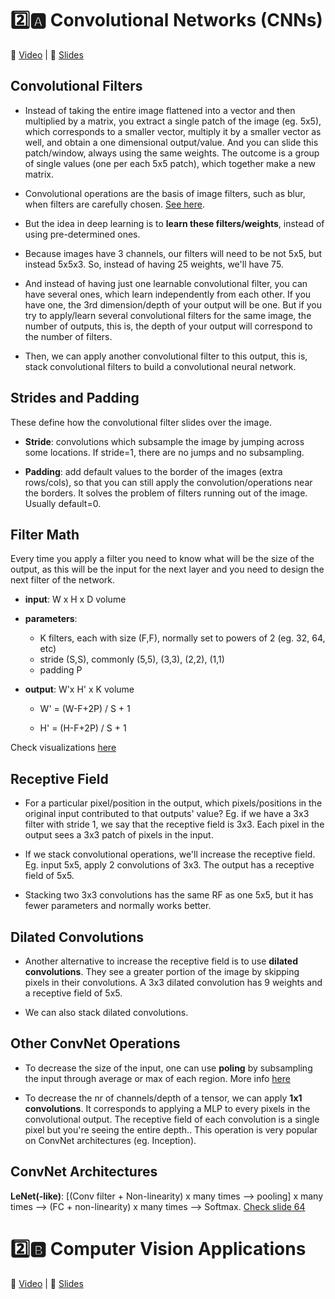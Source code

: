 # 2️⃣🅰️ Convolutional Networks (CNNs)
📼 [Video](https://www.youtube.com/watch?v=hO3kOdShwsI&ab_channel=FullStackDeepLearning) | 📖 [Slides](https://github.com/filipafcastro/fullstack_deeplearning_course/blob/main/Lectures/2%20-%20Convolutional%20Networks/2A%20-%20Convolutional%20Networks.pdf)

## Convolutional Filters
+ Instead of taking the entire image flattened into a vector and then multiplied by a matrix, you extract a single patch of the image (eg. 5x5), which corresponds to a smaller vector, multiply it by a smaller vector as well, and obtain a one dimensional output/value. And you can slide this patch/window, always using the same weights. The outcome is a group of single values (one per each 5x5 patch), which together make a new matrix.

+ Convolutional operations are the basis of image filters, such as blur, when filters are carefully chosen. [See here](https://setosa.io/ev/image-kernels/).

+ But the idea in deep learning is to **learn these filters/weights**, instead of using pre-determined ones.

+ Because images have 3 channels, our filters will need to be not 5x5, but instead 5x5x3. So, instead of having 25 weights, we'll have 75.

+ And instead of having just one learnable convolutional filter, you can have several ones, which learn independently from each other. If you have one, the 3rd dimension/depth of your output will be one. But if you try to apply/learn several convolutional filters for the same image, the number of outputs, this is, the depth of your output will correspond to the number of filters.

+ Then, we can apply another convolutional filter to this output, this is, stack convolutional filters to build a convolutional neural network.

## Strides and Padding

These define how the convolutional filter slides over the image.

+ **Stride**: convolutions which subsample the image by jumping across some locations. If stride=1, there are no jumps and no subsampling.

+ **Padding**: add default values to the border of the images (extra rows/cols), so that you can still apply the convolution/operations near the borders. It solves the problem of filters running out of the image. Usually default=0.

## Filter Math

Every time you apply a filter you need to know what will be the size of the output, as this will be the input for the next layer and you need to design the next filter of the network.

+ **input**: W x H x D volume

+ **parameters**: 

    + K filters, each with size (F,F), normally set to powers of 2 (eg. 32, 64, etc)
    + stride (S,S), commonly (5,5), (3,3), (2,2), (1,1)
    + padding P

+ **output**: W'x H' x K volume

    + W' = (W-F+2P) / S + 1

    + H' = (H-F+2P) / S + 1

Check visualizations [here](https://github.com/vdumoulin/conv_arithmetic)

## Receptive Field
+ For a particular pixel/position in the output, which pixels/positions in the original input contributed to that outputs' value? Eg. if we have a 3x3 filter with stride 1, we say that the receptive field is 3x3. Each pixel in the output sees a 3x3 patch of pixels in the input.

+ If we stack convolutional operations, we'll increase the receptive field. Eg. input 5x5, apply 2 convolutions of 3x3. The output has a receptive field of 5x5.

+ Stacking two 3x3 convolutions has the same RF as one 5x5, but it has fewer parameters and normally works better.

## Dilated Convolutions
+ Another alternative to increase the receptive field is to use **dilated convolutions**. They see a greater portion of the image by skipping pixels in their convolutions. A 3x3 dilated convolution has 9 weights and a receptive field of 5x5.

+ We can also stack dilated convolutions.

## Other ConvNet Operations

+ To decrease the size of the input, one can use **poling** by subsampling the input through average or max of each region. More info [here](https://cs231n.github.io/convolutional-networks/#pool)

+ To decrease the nr of channels/depth of a tensor, we can apply **1x1 convolutions**. It corresponds to applying a MLP to every pixels in the convolutional output. The receptive field of each convolution is a single pixel but you're seeing the entire depth.. This operation is very popular on ConvNet architectures (eg. Inception).

## ConvNet Architectures

**LeNet(-like)**: [(Conv filter + Non-linearity) x many times --> pooling] x many times --> (FC + non-linearity) x many times --> Softmax. [Check slide 64](https://github.com/filipafcastro/fullstack_deeplearning_course/blob/main/Lectures/2%20-%20Convolutional%20Networks/2%20-%20Convolutional%20Networks.pdf)

# 2️⃣🅱️ Computer Vision Applications
📼 [Video](https://www.youtube.com/watch?v=rHGUVo6GjVA&ab_channel=FullStackDeepLearning) | 📖 [Slides](https://github.com/filipafcastro/fullstack_deeplearning_course/blob/main/Lectures/2%20-%20Convolutional%20Networks/2A%20-%20Convolutional%20Networks.pdf)

## 